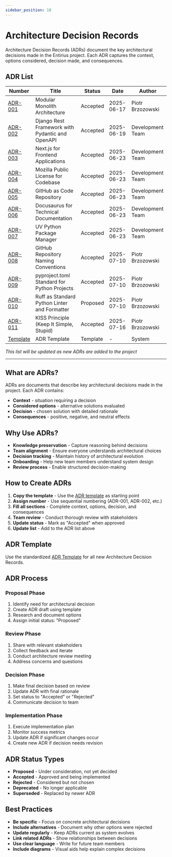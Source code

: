```yaml
---
sidebar_position: 10
---
```


# Architecture Decision Records

Architecture Decision Records (ADRs) document the key architectural decisions made in the Entirius project. 
Each ADR captures the context, options considered, decision made, and consequences.

## ADR List

| Number | Title | Status | Date | Author |
|--------|-------|--------|------|---------|
| [ADR-001](./adr-001-modular-monolith) | Modular Monolith Architecture | Accepted | 2025-06-17 | Piotr Brzozowski |
| [ADR-002](./adr-002-openapi-django-rest-framework) | Django Rest Framework with Pydantic and OpenAPI | Accepted | 2025-06-19 | Development Team |
| [ADR-003](./adr-003-react-nextjs-frontend) | Next.js for Frontend Applications | Accepted | 2025-06-23 | Development Team |
| [ADR-004](./adr-004-mozilla-public-license) | Mozilla Public License for Codebase | Accepted | 2025-06-23 | Development Team |
| [ADR-005](./adr-005-github-code-management) | GitHub as Code Repository | Accepted | 2025-06-23 | Development Team |
| [ADR-006](./adr-006-docusaurus-documentation-platform) | Docusaurus for Technical Documentation | Accepted | 2025-06-23 | Development Team |
| [ADR-007](./adr-007-uv-python-package-manager) | UV Python Package Manager | Accepted | 2025-06-23 | Development Team |
| [ADR-008](./adr-008-github-repository-naming-conventions) | GitHub Repository Naming Conventions | Accepted | 2025-07-10 | Piotr Brzozowski |
| [ADR-009](./adr-009-pyproject-toml-standard) | pyproject.toml Standard for Python Projects | Accepted | 2025-07-10 | Piotr Brzozowski |
| [ADR-010](./adr-010-ruff-python-linter) | Ruff as Standard Python Linter and Formatter | Proposed | 2025-07-10 | Piotr Brzozowski |
| [ADR-011](./adr-011-kiss-principle) | KISS Principle (Keep It Simple, Stupid) | Accepted | 2025-07-16 | Piotr Brzozowski |
| [Template](./adr-template) | ADR Template | Template | - | System |

*This list will be updated as new ADRs are added to the project*

---

## What are ADRs?

ADRs are documents that describe key architectural decisions made in the project. Each ADR contains:

- **Context** - situation requiring a decision
- **Considered options** - alternative solutions evaluated
- **Decision** - chosen solution with detailed rationale
- **Consequences** - positive, negative, and neutral effects

## Why Use ADRs?

- **Knowledge preservation** - Capture reasoning behind decisions
- **Team alignment** - Ensure everyone understands architectural choices
- **Decision tracking** - Maintain history of architectural evolution
- **Onboarding** - Help new team members understand system design
- **Review process** - Enable structured decision-making

## How to Create ADRs

1. **Copy the template** - Use the [ADR template](./adr-template) as starting point
2. **Assign number** - Use sequential numbering (ADR-001, ADR-002, etc.)
3. **Fill all sections** - Complete context, options, decision, and consequences
4. **Team review** - Conduct thorough review with stakeholders
5. **Update status** - Mark as "Accepted" when approved
6. **Update list** - Add to the ADR list above

## ADR Template

Use the standardized [ADR Template](./adr-template) for all new Architecture Decision Records.

## ADR Process

### Proposal Phase
1. Identify need for architectural decision
2. Create ADR draft using template
3. Research and document options
4. Assign initial status: "Proposed"

### Review Phase
1. Share with relevant stakeholders
2. Collect feedback and iterate
3. Conduct architecture review meeting
4. Address concerns and questions

### Decision Phase
1. Make final decision based on review
2. Update ADR with final rationale
3. Set status to "Accepted" or "Rejected"
4. Communicate decision to team

### Implementation Phase
1. Execute implementation plan
2. Monitor success metrics
3. Update ADR if significant changes occur
4. Create new ADR if decision needs revision

## ADR Status Types

- **Proposed** - Under consideration, not yet decided
- **Accepted** - Approved and being implemented
- **Rejected** - Considered but not chosen
- **Deprecated** - No longer applicable
- **Superseded** - Replaced by newer ADR

## Best Practices

- **Be specific** - Focus on concrete architectural decisions
- **Include alternatives** - Document why other options were rejected
- **Update regularly** - Keep ADRs current as system evolves
- **Link related ADRs** - Show relationships between decisions
- **Use clear language** - Write for future team members
- **Include diagrams** - Visual aids help explain complex decisions
